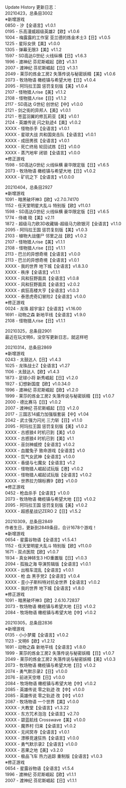 Update History 更新日志：  
20210423，总条目3002  
※新增游戏  
0850 - 汐【全语言】v1.0.1  
0195 - 乐高漫威超级英雄2【欧】v1.0.6  
1004 - 梅露露的工作室 亚兰德的炼金术士3【日】v1.0.5  
1225 - 星际女侠【美】v1.0.0  
1305 - 弹幕无限3【美】v1.1.2  
1597 - SD高达G世纪 火线纵横【日】v1.6.3  
1996 - 渡神纪 芬尼斯崛起【欧】v1.3.1  
2007 - 渡神纪 芬尼斯崛起【日】v1.3.1  
2049 - 莱莎的炼金工房2 失落传说与秘密妖精【美】v1.0.6  
2073 - 牧场物语 橄榄镇与希望大地【日】v1.0.4  
2095 - 阿玛拉王国 惩罚复刻版【美】v1.0.4  
2107 - 怪物猎人rise【美】v1.1.2  
2108 - 怪物猎人rise【日】v1.1.2  
2117 - SD高达 G世纪 创世纪【中】v1.0.0  
2121 - 剑之街的异邦人【美】v1.0.1  
2121 - 苍蓝羽翼的修瓦莉亚【美】v1.0.1  
2124 - 英雄传说 闪之轨迹4【美】v1.0.2  
XXXX - 怪物杀手【全语言】v1.0.1  
XXXX - 星球大战 共和国突击队【全语言】v1.0.1  
XXXX - 成田男孩【全语言】v1.0.1  
XXXX - 死亡终局 轮回试炼【日】v1.0.0  
XXXX - 蒸汽地牢 闭锁【全语言】v1.0.0  
※修正游戏  
1598 - SD高达G世纪 火线纵横 豪华限定版【日】v1.6.5  
2073 - 牧场物语 橄榄镇与希望大地【日】v1.0.2  
XXXX - 矿坑之下【全语言】v1.0.0.0  
  
20210404，总条目2927  
※新增游戏  
1091 - 暗黑破坏神3【欧】v2.7.0.74170  
1152 - 任天堂明星大乱斗 特别版【欧】v11.0.1  
1598 - SD高达G世纪 火线纵横 豪华限定版【日】v1.6.5  
1774 - 侍魂 晓【美】v2.11  
1872 - 超级马力欧3D收藏辑-超级马力欧银河【全语言】v1.1.0  
2095 - 阿玛拉王国 惩罚复刻版【美】v1.0.3  
2103 - 植物大战僵尸 邻里之战【欧】v1.0.2  
2107 - 怪物猎人rise【美】v1.1.1  
2108 - 怪物猎人rise【日】v1.1.1  
2113 - 巴兰的异想奇境【全语言】v1.0.0  
2113 - 巴兰的异想奇境【全语言】v1.0.1  
XXXX - 我的世界 地下城【全语言】v1.8.3.0  
XXXX - 秩序【全语言】v1.1.1  
XXXX - 风和狂野面具【全语言】v1.0.8  
XXXX - 风和狂野面具【全语言】v2.0.2  
XXXX - 疯狂高楼大亨【全语言】v1.0.3  
XXXX - 泰思虎奇幻冒险2【全语言】v1.0.0  
※修正游戏  
0024 - 龙珠 超宇宙2【全语言】v1.16.00  
1691 - 动物之森 新地平线【全语言】v1.9.0  
2108 - 怪物猎人rise【日】v1.1.1  
  
20210325，总条目2901  
最近在玩文明6，没空写更新日志，就这样吧  
  
20210314，总条目2869  
※新增游戏  
0243 - 太鼓达人【日】v1.4.3  
1025 - 龙珠战士Z【全语言】v1.27  
1106 - 太鼓达人【欧】v1.4.3  
1873 - 足球小将 新秀崛起【日】v1.2.0  
1927 - 幻想新国度【欧】v1.0.34.0  
1996 - 渡神纪 芬尼斯崛起【欧】v1.2.0  
1999 - 莱莎的炼金工房2 失落传说与秘密妖精【日】v1.0.7  
2000 - 德比赛马【日】v1.0.2  
2007 - 渡神纪 芬尼斯崛起【日】v1.2.0  
2017 - 三国志14威力加强版套装【中】v1.04  
2042 - 武士强力闪光 三力斩【日】v1.1.0  
2095 - 阿玛拉王国 惩罚复刻版【美】v1.0.2  
XXXX - 古惑狼4 时机已到【美】v1.0  
XXXX - 古惑狼4 时机已到【美】v1.1  
XXXX - 巫剑神威控【全语言】v1.0.2  
XXXX - 血腥兔子 致命游戏【全语言】v1.0  
XXXX - 氙气女武神【全语言】v1.0.0  
XXXX - 香缇与七魔女【全语言】v1.2  
XXXX - 怪物猎人崛起试玩版【港】v1.0.2  
XXXX - 怪物猎人崛起试玩版【全语言】v1.0.2  
XXXX - 世界拉力锦标赛9【欧】v1.0.0  
※修正游戏  
0452 - 枪血杀手【全语言】v1.0.0  
2073 - 牧场物语 橄榄镇与希望大地【日】v1.0.2  
2095 - 阿玛拉王国 惩罚复刻版【美】v1.0.2  
XXXX - 超惑星战记ZERO 2【日】v1.5.2  
  
20210309，总条目2849  
作者生日，更新到2849条目，合计1678个游戏！  
※新增游戏  
0654 - 星露谷物语【全语言】v1.5.4.1  
1152 - 任天堂明星大乱斗 特别版【欧】v11.0.0  
1671 - 双点医院【欧】v1.0.7  
1934 - 真女神转生3 HD重置版【日】v1.0.3  
2094 - 孤独之海 导演剪辑版【全语言】v1.0.1  
XXXX - 出租车混乱【全语言】v1.0.1  
XXXX - 枪 血 黑手党2【全语言】v1.0.4  
XXXX - 歪小子斯科特对抗全世界【全语言】v1.0.2  
XXXX - 我的世界 地下城【全语言】v1.8.0  
※修正游戏  
1091 - 暗黑破坏神3【欧】2.6.10.72837  
2073 - 牧场物语 橄榄镇与希望大地【日】v1.0.2  
2084 - 牧场物语 橄榄镇与希望大地【中】v1.0.2  
  
20210305，总条目2836  
※新增游戏  
0135 - 小小梦魇【全语言】v1.0.2  
1123 - 文明6【欧】v1.2.12  
1691 - 动物之森 新地平线【全语言】v1.8.0  
1999 - 莱莎的炼金工房2 失落传说与秘密妖精【日】v1.0.7  
2049 - 莱莎的炼金工房2 失落传说与秘密妖精【美】v1.0.3  
2073 - 牧场物语 橄榄镇与希望大地【日】v1.0.2  
2074 - 勇气默示录2【日】v1.0.0  
2076 - 前进天空塔【日】v1.0.0  
2084 - 牧场物语 橄榄镇与希望大地【中】v1.0.2  
2085 - 英雄传说 零之轨迹 改【中】v1.0.0  
2085 - 英雄传说 零之轨迹 改【中】v1.0.1  
2087 - 牧场物语 一个世界【美】v1.0.0  
XXXX - 大教堂【全语言】v1.3.22  
XXXX - 东方咒术泡泡【全语言】v2.7.0  
XXXX - 碧蓝航线 Crosswave【美】v1.0.0  
XXXX - 魔界村 归来【全语言】v1.0.2  
XXXX - 无间冥寺【全语言】v1.0.1  
XXXX - 漂移竞速狂热【全语言】v1.0.0  
XXXX - 勇气默示录2【全语言】v1.0.0  
XXXX - 恶果之地【美】v3.2.0  
XXXX - 极品飞车 热力追踪 重制版【全语言】v1.0.3  
※修正游戏  
0654 - 星露谷物语【全语言】v1.5.4  
1996 - 渡神纪 芬尼斯崛起【欧】v1.1.1  
2007 - 渡神纪 芬尼斯崛起【日】v1.1.1
